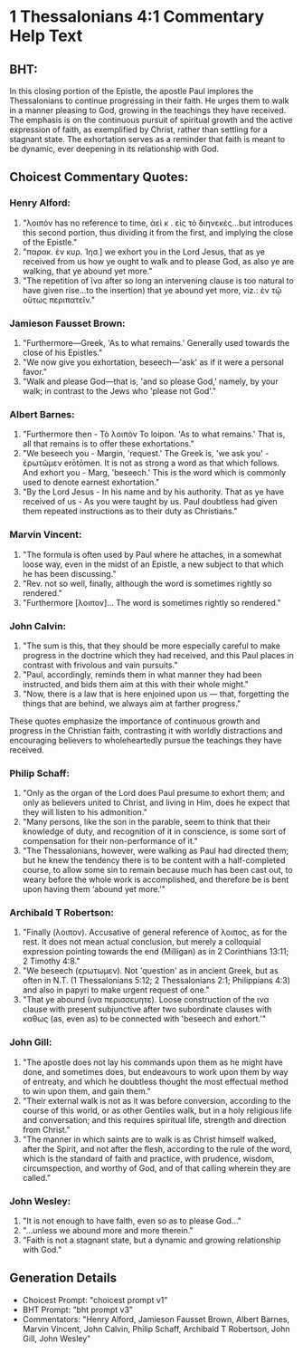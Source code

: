 # 1 Thessalonians 4:1 Commentary Help Text

## BHT:
In this closing portion of the Epistle, the apostle Paul implores the Thessalonians to continue progressing in their faith. He urges them to walk in a manner pleasing to God, growing in the teachings they have received. The emphasis is on the continuous pursuit of spiritual growth and the active expression of faith, as exemplified by Christ, rather than settling for a stagnant state. The exhortation serves as a reminder that faith is meant to be dynamic, ever deepening in its relationship with God.

## Choicest Commentary Quotes:
### Henry Alford:
1. "λοιπόν has no reference to time, ἀεὶ κ . εἰς τὸ διηνεκές...but introduces this second portion, thus dividing it from the first, and implying the close of the Epistle." 
2. "παρακ. ἐν κυρ. Ἰησ.] we exhort you in the Lord Jesus, that as ye received from us how ye ought to walk and to please God, as also ye are walking, that ye abound yet more." 
3. "The repetition of ἵνα after so long an intervening clause is too natural to have given rise...to the insertion) that ye abound yet more, viz.: ἐν τῷ οὕτως περιπατεῖν."

### Jamieson Fausset Brown:
1. "Furthermore—Greek, 'As to what remains.' Generally used towards the close of his Epistles."
2. "We now give you exhortation, beseech—'ask' as if it were a personal favor."
3. "Walk and please God—that is, 'and so please God,' namely, by your walk; in contrast to the Jews who 'please not God'."

### Albert Barnes:
1. "Furthermore then - Τὸ λοιπὸν To loipon. 'As to what remains.' That is, all that remains is to offer these exhortations." 
2. "We beseech you - Margin, 'request.' The Greek is, 'we ask you' - ἐρωτῶμεν erōtōmen. It is not as strong a word as that which follows. And exhort you - Marg, 'beseech.' This is the word which is commonly used to denote earnest exhortation."
3. "By the Lord Jesus - In his name and by his authority. That as ye have received of us - As you were taught by us. Paul doubtless had given them repeated instructions as to their duty as Christians."

### Marvin Vincent:
1. "The formula is often used by Paul where he attaches, in a somewhat loose way, even in the midst of an Epistle, a new subject to that which he has been discussing."
2. "Rev. not so well, finally, although the word is sometimes rightly so rendered."
3. "Furthermore [λοιπον]... The word is sometimes rightly so rendered."

### John Calvin:
1. "The sum is this, that they should be more especially careful to make progress in the doctrine which they had received, and this Paul places in contrast with frivolous and vain pursuits."
2. "Paul, accordingly, reminds them in what manner they had been instructed, and bids them aim at this with their whole might."
3. "Now, there is a law that is here enjoined upon us — that, forgetting the things that are behind, we always aim at farther progress."

These quotes emphasize the importance of continuous growth and progress in the Christian faith, contrasting it with worldly distractions and encouraging believers to wholeheartedly pursue the teachings they have received.

### Philip Schaff:
1. "Only as the organ of the Lord does Paul presume to exhort them; and only as believers united to Christ, and living in Him, does he expect that they will listen to his admonition."
2. "Many persons, like the son in the parable, seem to think that their knowledge of duty, and recognition of it in conscience, is some sort of compensation for their non-performance of it."
3. "The Thessalonians, however, were walking as Paul had directed them; but he knew the tendency there is to be content with a half-completed course, to allow some sin to remain because much has been cast out, to weary before the whole work is accomplished, and therefore be is bent upon having them ‘abound yet more.’"

### Archibald T Robertson:
1. "Finally (λοιπον). Accusative of general reference of λοιπος, as for the rest. It does not mean actual conclusion, but merely a colloquial expression pointing towards the end (Milligan) as in 2 Corinthians 13:11; 2 Timothy 4:8."
2. "We beseech (ερωτωμεν). Not 'question' as in ancient Greek, but as often in N.T. (1 Thessalonians 5:12; 2 Thessalonians 2:1; Philippians 4:3) and also in papyri to make urgent request of one."
3. "That ye abound (ινα περισσευητε). Loose construction of the ινα clause with present subjunctive after two subordinate clauses with καθως (as, even as) to be connected with 'beseech and exhort.'"

### John Gill:
1. "The apostle does not lay his commands upon them as he might have done, and sometimes does, but endeavours to work upon them by way of entreaty, and which he doubtless thought the most effectual method to win upon them, and gain them."
2. "Their external walk is not as it was before conversion, according to the course of this world, or as other Gentiles walk, but in a holy religious life and conversation; and this requires spiritual life, strength and direction from Christ."
3. "The manner in which saints are to walk is as Christ himself walked, after the Spirit, and not after the flesh, according to the rule of the word, which is the standard of faith and practice, with prudence, wisdom, circumspection, and worthy of God, and of that calling wherein they are called."

### John Wesley:
1. "It is not enough to have faith, even so as to please God..."
2. "...unless we abound more and more therein."
3. "Faith is not a stagnant state, but a dynamic and growing relationship with God."


## Generation Details
- Choicest Prompt: "choicest prompt v1"
- BHT Prompt: "bht prompt v3"
- Commentators: "Henry Alford, Jamieson Fausset Brown, Albert Barnes, Marvin Vincent, John Calvin, Philip Schaff, Archibald T Robertson, John Gill, John Wesley"
